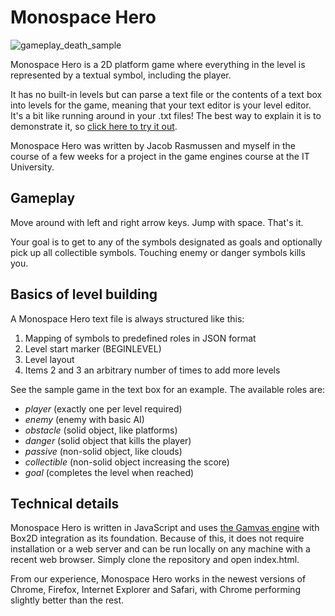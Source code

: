 Monospace Hero
==========

![gameplay_death_sample](https://permortensen.com/content/images/2015/01/gameplay_death_sample.png)

Monospace Hero is a 2D platform game where everything in the level is represented by a textual symbol, including the player.

It has no built-in levels but can parse a text file or the contents of a text box into levels for the game, meaning that your text editor is your level editor. It's a bit like running around in your .txt files! The best way to explain it is to demonstrate it, so [click here to try it out](https://permortensen.com/downloads/monospacehero/).

Monospace Hero was written by Jacob Rasmussen and myself in the course of a few weeks for a project in the game engines course at the IT University.

## Gameplay

Move around with left and right arrow keys. Jump with space. That's it.

Your goal is to get to any  of the symbols designated as goals and optionally pick up all collectible symbols. Touching enemy or danger symbols kills you.

## Basics of level building

A Monospace Hero text file is always structured like this:

1. Mapping of symbols to predefined roles in JSON format
2. Level start marker (BEGINLEVEL)
3. Level layout
4. Items 2 and 3 an arbitrary number of times to add more levels

See the sample game in the text box for an example. The available roles are:

- *player* (exactly one per level required)
- *enemy* (enemy with basic AI)
- *obstacle* (solid object, like platforms)
- *danger* (solid object that kills the player)
- *passive* (non-solid object, like clouds)
- *collectible* (non-solid object increasing the score)
- *goal* (completes the level when reached)

## Technical details

Monospace Hero is written in JavaScript and uses [the Gamvas engine](https://www.93i.de/products/software/gamvas) with Box2D integration as its foundation. Because of this, it does not require installation or a web server and can be run locally on any machine with a recent web browser. Simply clone the repository and open index.html.

From our experience, Monospace Hero works in the newest versions of Chrome, Firefox, Internet Explorer and Safari, with Chrome performing slightly better than the rest.
